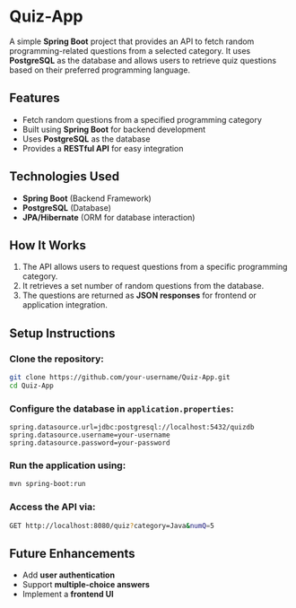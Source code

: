 # Quiz-App

A simple **Spring Boot** project that provides an API to fetch random programming-related questions from a selected category. It uses **PostgreSQL** as the database and allows users to retrieve quiz questions based on their preferred programming language.

## Features
- Fetch random questions from a specified programming category
- Built using **Spring Boot** for backend development
- Uses **PostgreSQL** as the database
- Provides a **RESTful API** for easy integration

## Technologies Used
- **Spring Boot** (Backend Framework)
- **PostgreSQL** (Database)
- **JPA/Hibernate** (ORM for database interaction)

## How It Works
1. The API allows users to request questions from a specific programming category.
2. It retrieves a set number of random questions from the database.
3. The questions are returned as **JSON responses** for frontend or application integration.

## Setup Instructions

### Clone the repository:
```sh
git clone https://github.com/your-username/Quiz-App.git  
cd Quiz-App  
```

### Configure the database in `application.properties`:
```properties
spring.datasource.url=jdbc:postgresql://localhost:5432/quizdb  
spring.datasource.username=your-username  
spring.datasource.password=your-password  
```

### Run the application using:
```sh
mvn spring-boot:run  
```

### Access the API via:
```sh
GET http://localhost:8080/quiz?category=Java&numQ=5  
```

## Future Enhancements
- Add **user authentication**
- Support **multiple-choice answers**
- Implement a **frontend UI**

